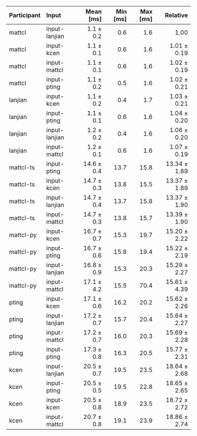 | Participant | Input | Mean [ms] | Min [ms] | Max [ms] | Relative |
|:---|:---|---:|---:|---:|---:|
| mattcl | input-lanjian | 1.1 ± 0.2 | 0.6 | 1.6 | 1.00 |
| mattcl | input-kcen | 1.1 ± 0.1 | 0.6 | 1.6 | 1.01 ± 0.19 |
| mattcl | input-mattcl | 1.1 ± 0.1 | 0.6 | 1.6 | 1.02 ± 0.19 |
| mattcl | input-pting | 1.1 ± 0.2 | 0.5 | 1.6 | 1.02 ± 0.21 |
| lanjian | input-kcen | 1.1 ± 0.2 | 0.4 | 1.7 | 1.03 ± 0.21 |
| lanjian | input-pting | 1.1 ± 0.1 | 0.6 | 1.6 | 1.04 ± 0.20 |
| lanjian | input-lanjian | 1.2 ± 0.2 | 0.4 | 1.6 | 1.06 ± 0.20 |
| lanjian | input-mattcl | 1.2 ± 0.1 | 0.6 | 1.6 | 1.07 ± 0.19 |
| mattcl-ts | input-pting | 14.6 ± 0.4 | 13.7 | 15.8 | 13.34 ± 1.89 |
| mattcl-ts | input-kcen | 14.7 ± 0.3 | 13.8 | 15.5 | 13.37 ± 1.89 |
| mattcl-ts | input-lanjian | 14.7 ± 0.4 | 13.7 | 15.8 | 13.37 ± 1.90 |
| mattcl-ts | input-mattcl | 14.7 ± 0.3 | 13.8 | 15.7 | 13.39 ± 1.90 |
| mattcl-py | input-kcen | 16.7 ± 0.7 | 15.3 | 19.7 | 15.20 ± 2.22 |
| mattcl-py | input-pting | 16.7 ± 0.6 | 15.8 | 19.4 | 15.22 ± 2.19 |
| mattcl-py | input-lanjian | 16.8 ± 0.9 | 15.3 | 20.3 | 15.29 ± 2.27 |
| mattcl-py | input-mattcl | 17.1 ± 4.2 | 15.5 | 70.4 | 15.61 ± 4.39 |
| pting | input-kcen | 17.1 ± 0.6 | 16.2 | 20.2 | 15.62 ± 2.26 |
| pting | input-lanjian | 17.2 ± 0.7 | 15.7 | 20.4 | 15.64 ± 2.27 |
| pting | input-mattcl | 17.2 ± 0.7 | 16.0 | 20.3 | 15.69 ± 2.28 |
| pting | input-pting | 17.3 ± 0.8 | 16.3 | 20.5 | 15.77 ± 2.31 |
| kcen | input-lanjian | 20.5 ± 0.7 | 19.5 | 23.5 | 18.64 ± 2.68 |
| kcen | input-pting | 20.5 ± 0.5 | 19.5 | 22.8 | 18.65 ± 2.65 |
| kcen | input-kcen | 20.5 ± 0.8 | 18.9 | 23.5 | 18.72 ± 2.72 |
| kcen | input-mattcl | 20.7 ± 0.8 | 19.1 | 23.9 | 18.86 ± 2.74 |

